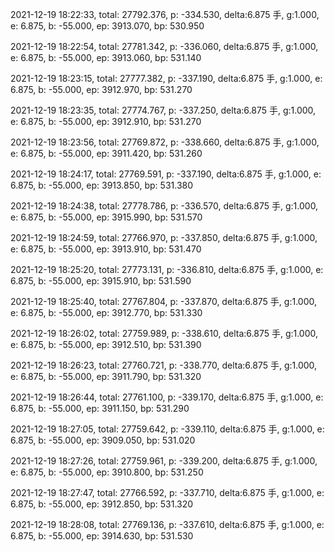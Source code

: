 2021-12-19 18:22:33, total: 27792.376, p: -334.530, delta:6.875 手, g:1.000, e: 6.875, b: -55.000, ep: 3913.070, bp: 530.950

2021-12-19 18:22:54, total: 27781.342, p: -336.060, delta:6.875 手, g:1.000, e: 6.875, b: -55.000, ep: 3913.060, bp: 531.140

2021-12-19 18:23:15, total: 27777.382, p: -337.190, delta:6.875 手, g:1.000, e: 6.875, b: -55.000, ep: 3912.970, bp: 531.270

2021-12-19 18:23:35, total: 27774.767, p: -337.250, delta:6.875 手, g:1.000, e: 6.875, b: -55.000, ep: 3912.910, bp: 531.270

2021-12-19 18:23:56, total: 27769.872, p: -338.660, delta:6.875 手, g:1.000, e: 6.875, b: -55.000, ep: 3911.420, bp: 531.260

2021-12-19 18:24:17, total: 27769.591, p: -337.190, delta:6.875 手, g:1.000, e: 6.875, b: -55.000, ep: 3913.850, bp: 531.380

2021-12-19 18:24:38, total: 27778.786, p: -336.570, delta:6.875 手, g:1.000, e: 6.875, b: -55.000, ep: 3915.990, bp: 531.570

2021-12-19 18:24:59, total: 27766.970, p: -337.850, delta:6.875 手, g:1.000, e: 6.875, b: -55.000, ep: 3913.910, bp: 531.470

2021-12-19 18:25:20, total: 27773.131, p: -336.810, delta:6.875 手, g:1.000, e: 6.875, b: -55.000, ep: 3915.910, bp: 531.590

2021-12-19 18:25:40, total: 27767.804, p: -337.870, delta:6.875 手, g:1.000, e: 6.875, b: -55.000, ep: 3912.770, bp: 531.330

2021-12-19 18:26:02, total: 27759.989, p: -338.610, delta:6.875 手, g:1.000, e: 6.875, b: -55.000, ep: 3912.510, bp: 531.390

2021-12-19 18:26:23, total: 27760.721, p: -338.770, delta:6.875 手, g:1.000, e: 6.875, b: -55.000, ep: 3911.790, bp: 531.320

2021-12-19 18:26:44, total: 27761.100, p: -339.170, delta:6.875 手, g:1.000, e: 6.875, b: -55.000, ep: 3911.150, bp: 531.290

2021-12-19 18:27:05, total: 27759.642, p: -339.110, delta:6.875 手, g:1.000, e: 6.875, b: -55.000, ep: 3909.050, bp: 531.020

2021-12-19 18:27:26, total: 27759.961, p: -339.200, delta:6.875 手, g:1.000, e: 6.875, b: -55.000, ep: 3910.800, bp: 531.250

2021-12-19 18:27:47, total: 27766.592, p: -337.710, delta:6.875 手, g:1.000, e: 6.875, b: -55.000, ep: 3912.850, bp: 531.320

2021-12-19 18:28:08, total: 27769.136, p: -337.610, delta:6.875 手, g:1.000, e: 6.875, b: -55.000, ep: 3914.630, bp: 531.530
